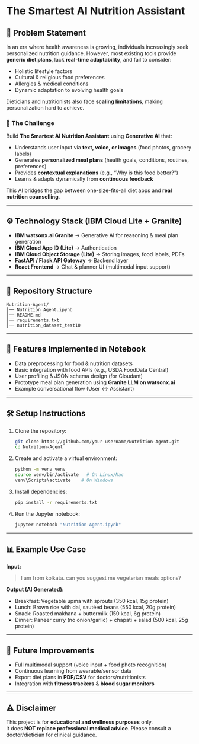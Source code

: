 # The Smartest AI Nutrition Assistant

## 📌 Problem Statement
In an era where health awareness is growing, individuals increasingly seek personalized nutrition guidance. 
However, most existing tools provide **generic diet plans**, lack **real-time adaptability**, and fail to consider:
- Holistic lifestyle factors  
- Cultural & religious food preferences  
- Allergies & medical conditions  
- Dynamic adaptation to evolving health goals  

Dieticians and nutritionists also face **scaling limitations**, making personalization hard to achieve.

### 🎯 The Challenge
Build **The Smartest AI Nutrition Assistant** using **Generative AI** that:
- Understands user input via **text, voice, or images** (food photos, grocery labels)  
- Generates **personalized meal plans** (health goals, conditions, routines, preferences)  
- Provides **contextual explanations** (e.g., “Why is this food better?”)  
- Learns & adapts dynamically from **continuous feedback**  

This AI bridges the gap between one-size-fits-all diet apps and **real nutrition counselling**.

---

## ⚙️ Technology Stack (IBM Cloud Lite + Granite)
- **IBM watsonx.ai Granite** → Generative AI for reasoning & meal plan generation  
- **IBM Cloud App ID (Lite)** → Authentication  
- **IBM Cloud Object Storage (Lite)** → Storing images, food labels, PDFs  
- **FastAPI / Flask API Gateway** → Backend layer  
- **React Frontend** → Chat & planner UI (multimodal input support)  

---

## 📂 Repository Structure
```
Nutrition-Agent/
│── Nutrition Agent.ipynb    
│── README.md                
│── requirements.txt         
│── nutrition_dataset_test10 
```

---

## 🚀 Features Implemented in Notebook
- Data preprocessing for food & nutrition datasets  
- Basic integration with food APIs (e.g., USDA FoodData Central)  
- User profiling & JSON schema design (for Cloudant)  
- Prototype meal plan generation using **Granite LLM on watsonx.ai**  
- Example conversational flow (User ↔ Assistant)  

---

## 🛠️ Setup Instructions
1. Clone the repository:
   ```bash
   git clone https://github.com/your-username/Nutrition-Agent.git
   cd Nutrition-Agent
   ```

2. Create and activate a virtual environment:
   ```bash
   python -m venv venv
   source venv/bin/activate   # On Linux/Mac
   venv\Scripts\activate    # On Windows
   ```

3. Install dependencies:
   ```bash
   pip install -r requirements.txt
   ```

4. Run the Jupyter notebook:
   ```bash
   jupyter notebook "Nutrition Agent.ipynb"
   ```

---

## 📊 Example Use Case
**Input:**  
> I am from kolkata. can you suggest me vegeterian meals options?  

**Output (AI Generated):**  
- Breakfast: Vegetable upma with sprouts (350 kcal, 15g protein)  
- Lunch: Brown rice with dal, sautéed beans (550 kcal, 20g protein)  
- Snack: Roasted makhana + buttermilk (150 kcal, 6g protein)  
- Dinner: Paneer curry (no onion/garlic) + chapati + salad (500 kcal, 25g protein)  

---

## 📌 Future Improvements
- Full multimodal support (voice input + food photo recognition)  
- Continuous learning from wearable/sensor data  
- Export diet plans in **PDF/CSV** for doctors/nutritionists  
- Integration with **fitness trackers** & **blood sugar monitors**  

---

## ⚠️ Disclaimer
This project is for **educational and wellness purposes** only.  
It does **NOT replace professional medical advice**. Please consult a doctor/dietician for clinical guidance.
